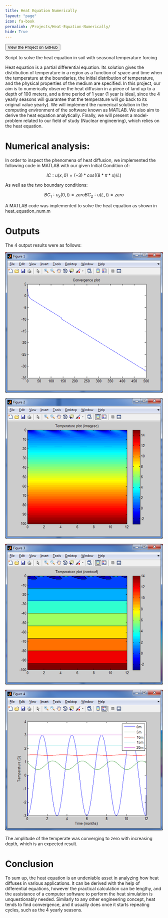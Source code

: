 ```yaml
---
title: Heat Equation Numerically
layout: "page"
icon: fa-book
permalink: /Projects/Heat-Equation-Numerically/
hide: True
---
```

<form method="" action="https://github.com/adelansari/Heat-Equation-Numerically">
<button class="btn success"> View the Project on GitHub </button>
</form>


Script to solve the heat equation in soil with seasonal temperature forcing

Heat equation is a partial differential equation. Its solution gives the distribution of temperature in a region as a function of space and time when the temperature at the boundaries, the initial distribution of temperature, and the physical properties of the medium are specified. In this project, our aim is to numerically observe the heat diffusion in a piece of land up to a depth of 100 meters, and a time period of 1 year (1 year is ideal, since the 4 yearly seasons will guarantee that the temperature will go back to its original value yearly). We will implement the numerical solution in the computing environment of the software known as MATLAB. We also aim to derive the heat equation analytically. Finally, we will present a model-problem related to our field of study (Nuclear engineering), which relies on the heat equation.

# Numerical analysis:
In order to inspect the phenomena of heat diffusion, we implemented the following code in MATLAB with our given Initial Condition of:

```math
IC∶ u(x,0)= (-3)*cos⁡((8*π*x)/L)
```
As well as the two boundary conditions:
```math
BC_1 ∶ u_x (0,t)=zero
BC_2 ∶u(L,t)=zero
```
A MATLAB code was implemented to solve the heat equation as shown in heat_equation_num.m

# Outputs

The 4 output results were as follows:

<p align="center">
<img src="Images/1.png">
</p>

<p align="center">
<img src="Images/2.png">
</p>

<p align="center">
<img src="Images/3.png">
</p>

<p align="center">
<img src="Images/4.png">
</p>

The  amplitude of the temperate was converging to zero with increasing depth, which is an expected result.

# Conclusion
To sum up, the heat equation is an undeniable asset in analyzing how heat diffuses in various applications. It can be derived with the help of differential equations, however the practical calculation can be lengthy, and the assistance of a computer software to perform the heat simulation is unquestionably needed. Similarly to any other engineering concept, heat tends to find convergence, and it usually does once it starts repeating cycles, such as the 4 yearly seasons.
